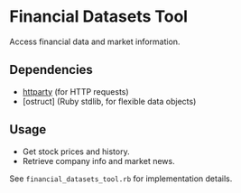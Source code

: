 # Financial Datasets Tool

Access financial data and market information.

## Dependencies

- [httparty](https://github.com/jnunemaker/httparty) (for HTTP requests)
- [ostruct] (Ruby stdlib, for flexible data objects)

## Usage

- Get stock prices and history.
- Retrieve company info and market news.

See `financial_datasets_tool.rb` for implementation details.
